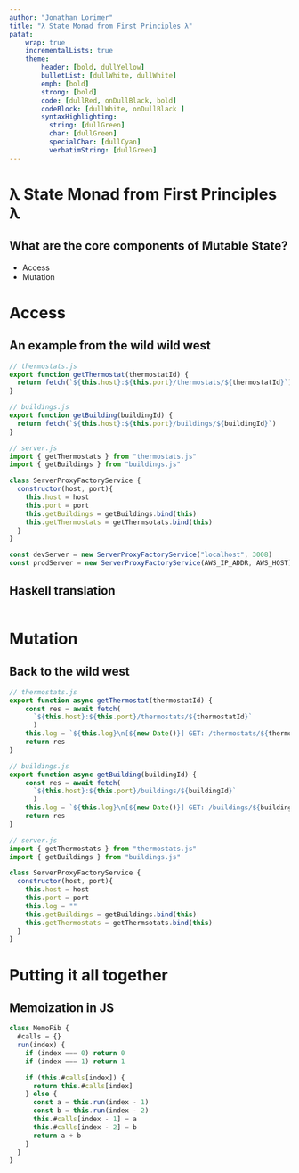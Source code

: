 ```yaml
---
author: "Jonathan Lorimer"
title: "λ State Monad from First Principles λ"
patat:
    wrap: true
    incrementalLists: true
    theme:
        header: [bold, dullYellow]
        bulletList: [dullWhite, dullWhite]
        emph: [bold]
        strong: [bold]
        code: [dullRed, onDullBlack, bold]
        codeBlock: [dullWhite, onDullBlack ]
        syntaxHighlighting:
          string: [dullGreen]
          char: [dullGreen]
          specialChar: [dullCyan]
          verbatimString: [dullGreen]
---
```


# λ State Monad from First Principles λ

## What are the core components of Mutable State?

- Access
- Mutation

# Access

## An example from the wild wild west

```javascript
// thermostats.js
export function getThermostat(thermostatId) {
  return fetch(`${this.host}:${this.port}/thermostats/${thermostatId}`)
}

// buildings.js
export function getBuilding(buildingId) {
  return fetch(`${this.host}:${this.port}/buildings/${buildingId}`)
}

// server.js
import { getThermostats } from "thermostats.js"
import { getBuildings } from "buildings.js"

class ServerProxyFactoryService {
  constructor(host, port){
    this.host = host
    this.port = port
    this.getBuildings = getBuildings.bind(this)
    this.getThermostats = getThermsotats.bind(this)
  }
}

const devServer = new ServerProxyFactoryService("localhost", 3008)
const prodServer = new ServerProxyFactoryService(AWS_IP_ADDR, AWS_HOST)
```

## Haskell translation

```haskell
```

# Mutation

## Back to the wild west

```javascript
// thermostats.js
export function async getThermostat(thermostatId) {
    const res = await fetch(
      `${this.host}:${this.port}/thermostats/${thermostatId}`
      )
    this.log = `${this.log}\n[${new Date()}] GET: /thermostats/${thermostatId}`
    return res
}

// buildings.js
export function async getBuilding(buildingId) {
    const res = await fetch(
      `${this.host}:${this.port}/buildings/${buildingId}`
      )
    this.log = `${this.log}\n[${new Date()}] GET: /buildings/${buildingId}`
    return res
}

// server.js
import { getThermostats } from "thermostats.js"
import { getBuildings } from "buildings.js"

class ServerProxyFactoryService {
  constructor(host, port){
    this.host = host
    this.port = port
    this.log = ""
    this.getBuildings = getBuildings.bind(this)
    this.getThermostats = getThermsotats.bind(this)
  }
}
```

# Putting it all together

## Memoization in JS

```javascript
class MemoFib {
  #calls = {}
  run(index) {
    if (index === 0) return 0
    if (index === 1) return 1

    if (this.#calls[index]) {
      return this.#calls[index]
    } else {
      const a = this.run(index - 1)
      const b = this.run(index - 2)
      this.#calls[index - 1] = a
      this.#calls[index - 2] = b
      return a + b
    }
  }
}
```

